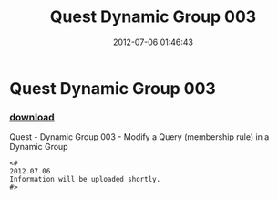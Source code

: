 ﻿---
pid:            3499
parent:         0
children:       
poster:         Vidrine
title:          Quest Dynamic Group 003
date:           2012-07-06 01:46:43
description:    Quest - Dynamic Group 003 - Modify a Query (membership rule) in a Dynamic Group
format:         posh
---

# Quest Dynamic Group 003

### [download](3499.ps1)  

Quest - Dynamic Group 003 - Modify a Query (membership rule) in a Dynamic Group

```posh
<#
2012.07.06
Information will be uploaded shortly.
#>
```
